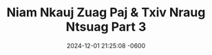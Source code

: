 ---
layout: movie-video
date:   2024-12-01 21:25:08 -0600
categories: jekyll update

# Search Queries
title:  "Niam Nkauj Zuag Paj & Txiv Nraug Ntsuag Part 3" 

# Movie Attributes
movie_title: "Niam Nkauj Zuag Paj & Txiv Nraug Ntsuag Part 3"
permalink: /movie/Niam-Nkauj-Zuag-Paj-&-Txiv-Nraug-Ntsuag-Part-3
---